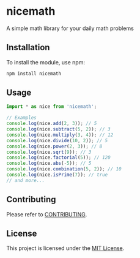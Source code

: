 # nicemath

A simple math library for your daily math problems

## Installation

To install the module, use npm:

```sh
npm install nicemath
```
## Usage

```typescript
import * as nice from 'nicemath';

// Examples
console.log(nice.add(2, 3)); // 5
console.log(nice.subtract(5, 2)); // 3
console.log(nice.multiply(3, 4)); // 12
console.log(nice.divide(10, 2)); // 5
console.log(nice.power(2, 3)); // 8
console.log(nice.sqrt(9)); // 3
console.log(nice.factorial(5)); // 120
console.log(nice.abs(-5)); // 5
console.log(nice.combination(5, 2)); // 10
console.log(nice.isPrime(7)); // true
// and more...
````

## Contributing

Please refer to [CONTRIBUTING](CONTRIBUTING).

## License

This project is licensed under the [MIT License](LICENSE).